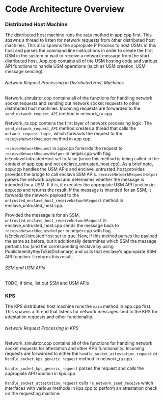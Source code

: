 # Code Architecture Overview


### Distributed Host Machine

The distributed host machine runs the `main` method in app.cpp first. This spawns a thread to listen for network requests from other distributed host machines. This also spawns the appropiate P Process to host USMs in this host and parses the command line instructions in order to create the first USM in the system or wait to receive a network message from the start distributed host. App.cpp contains all of the USM hosting code and various API functions to handle USM operations (such as USM creation, USM message sending). 

###### Network Request Processing in Distributed Host Machines
Network_simulator.cpp contains all of the functions for handling network socket requests and sending out network socket requests to other distributed host machines. Incoming requests are forwarded to the `send_network_request_API` method in network_ra.cpp.

Network_ra.cpp contains the first layer of network processing logic. The `send_network_request_API` method creates a thread that calls the `network_request_logic`, which forwards the request to the `receiveNetworkRequest` method in app.cpp. 

`receiveNetworkRequest` in app.cpp forwards the request to `receiveNetworkRequestHelper` in helper.cpp with flag isEnclaveUntrustedHost set to false (since this method is being called in the context of app.cpp and not enclave_untrusted_host.cpp). As a brief note, app.cpp handles the USM APIs and enclave_untrusted_host.provides provides the bridge to call enclave SSM APIs. `receiveNetworkRequestHelper` parses the network payload and determines whether the message is intended for a USM. If it is, it executes the appropiate USM API function in app.cpp and returns the result. If the message is intended for an SSM, it forwards the network payload to the `untrusted_enclave_host_receiveNetworkRequest` method in enclave_untrusted_host.cpp.

Provided the message is for an SSM, `untrusted_enclave_host_receiveNetworkRequest` in enclave_untrusted_host.cpp sends the message back to `receiveNetworkRequestHelper` in helper.cpp with flag isEnclaveUntrustedHost set to true. Now, if this method parses the payload the same as before, but it additionally determines which SSM the message pertains too (and the corresponding enclave by using PublicIdentityKeyToEidDictionary) and calls that enclave's appropiate SSM API function. It returns this result.

###### SSM and USM APIs
TODO, if time, list out SSM and USM APIs


### KPS

The KPS distributed host machine runs the `main` method in app.cpp first. This spawns a thread that listens for network messages sent to the KPS for attestation requests and other functionality. 

###### Network Request Processing in KPS
Network_simulator.cpp contains all of the functions for handling network socket requests for attestation and other KPS functionality. Incoming requests are forwarded to either the `handle_socket_attestation_request` or `handle_socket_kps_generic_request` method in network_ra.cpp.

`handle_socket_kps_generic_request` parses the request and calls the appropiate API function in kps.cpp.

`handle_socket_attestation_request` calls `ra_network_send_receive` which interfaces with various methods in kps.cpp to perform an attestation check on the requesting machine.